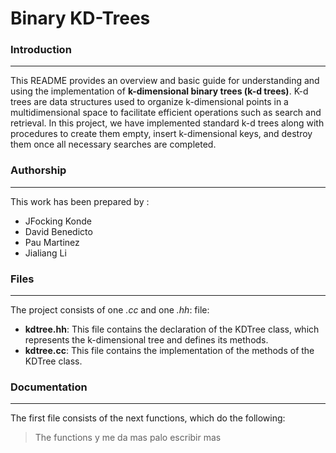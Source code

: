 # Binary KD-Trees

### Introduction
***
This README provides an overview and basic guide for understanding and using the implementation of **k-dimensional binary trees (k-d trees)**. 
K-d trees are data structures used to organize k-dimensional points in a multidimensional space to facilitate efficient operations such as search and retrieval. In this project, we have implemented standard k-d trees along with procedures to create them empty, insert k-dimensional keys, and destroy them once all necessary searches are completed.

### Authorship
***
This work has been prepared by :
- JFocking Konde
- David Benedicto
- Pau Martinez
- Jialiang Li

### Files
***
The project consists of one _.cc_ and one _.hh_: file:
- **kdtree.hh**: This file contains the declaration of the KDTree class, which represents the k-dimensional tree and defines its methods.
- **kdtree.cc**: This file contains the implementation of the methods of the KDTree class.

### Documentation
***
The first file consists of the next functions, which do the following:
> The functions y me da mas palo escribir mas
